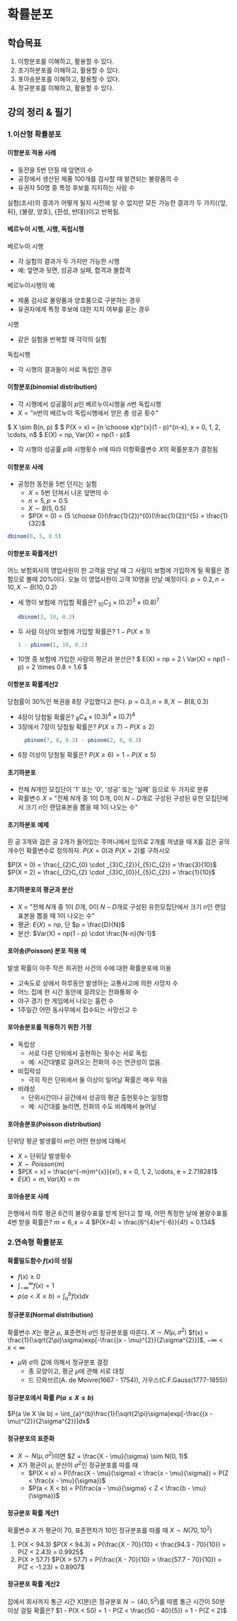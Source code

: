 # 확률분포

## 학습목표

1. 이항분포를 이해하고, 활용할 수 있다.
2. 초기하분포를 이해하고, 활용할 수 있다.
3. 포아송분포를 이해하고, 활용할 수 있다.
4. 정규분포를 이해하고, 활용할 수 있다.

## 강의 정리 & 필기

### 1.이산형 확률분포

#### 이항분포 적용 사례
- 동전을 5번 던질 때 앞면의 수
- 공장에서 생산된 제품 100개를 검사할 때 발견되는 불량품의 수
- 유권자 50명 중 특정 후보를 지지하는 사람 수

실험(조사)의 결과가 어떻게 될지 사전에 알 수 없지만 모든 가능한 결과가 두 가지({앞, 뒤}, {불량, 양호}, {찬성, 반대})이고 반복됨.

#### 베르누이 시행, 시행, 독립시행

베르누이 시행
- 각 실험의 결과가 두 가지만 가능한 시행
- 예: 앞면과 뒷면, 성공과 실패, 합격과 불합격

베르누이시행의 예
- 제품 검사로 불량품과 양호품으로 구분하는 경우
- 유권자에게 특정 후보에 대한 지지 여부를 묻는 경우

시행
- 같은 실험을 반복할 때 각각의 실험

독립시행
- 각 시행의 결과들이 서로 독립인 경우

#### 이항분포(binomial distribution)
- 각 시행에서 성공률이 $p$인 베르누이시행을 $n$번 독립시행
- $X = \text{"n번의 베르누이 독립시행에서 얻은 총 성공 횟수"}$

$ X \sim B(n, p) $
$ P(X = x) = {n \choose x}p^{x}(1 - p)^{n-x}, x = 0, 1, 2, \cdots, n$
$ E(X) = np, Var(X) = np(1 - p)$

- 각 시행의 성공률 $p$와 시행횟수 $n$에 따라 이항확률변수 $X$의 확률분포가 결정됨

#### 이항분포 사례
- 공정한 동전을 5번 던지는 실험
  - $X = \text{5번 던져서 나온 앞면의 수}$
  - $n = 5, p = 0.5$
  - $X \sim B(5, 0.5)$
  - $P(X = 0) = {5 \choose 0}(\frac{1}{2})^{0}(\frac{1}{2})^{5} = \frac{1}{32}$

```R
dbinom(0, 5, 0.5)
```

#### 이항분포 확률계산1
어느 보험회사의 영업사원이 한 고객을 만날 때 그 사람이 보험에 가입하게 될 확률은 경험으로 볼때 20%이다. 오늘 이 영업사원이 고객 10명을 만날 예정이다.
$p = 0.2, n = 10, X \sim B(10, 0.2)$
- 세 명이 보험에 가입할 확률은?
$_{10}C_{3} \times (0.2)^{3} \times (0.8)^{7}$
    ```R
    dbinom(3, 10, 0.2)
    ```
- 두 사람 이상이 보험에 가입할 확률은?
$1 - P(X \le 1)$
    ```R
    1 - pbinom(1, 10, 0.2)
    ```
- 10명 중 보험에 가입한 사람의 평균과 분산은?
$
E(X) = np = 2 \\ 
Var(X) = np(1 - p) = 2 \times 0.8 = 1.6
$ 

#### 이항분포 확률계산2
당첨률이 30%인 복권을 8장 구입했다고 한다.
$p = 0.3, n = 8, X \sim B(8, 0.3)$

- 4장이 당첨될 확률은?
$_{8}C_{4} \times (0.3)^{4} \times (0.7)^{4}$
- 3장에서 7장이 당첨될 확률은?
$P(X \le 7) - P(X \le 2)$
  ```R
    pbinom(7, 8, 0.3) - pbinom(2, 8, 0.3)
  ```
- 6장 이상이 당첨될 확률은?
$P(X \ge 6) = 1 - P(X \le 5)$

#### 초기하분포
- 전체 $N$개인 모집단이 '1' 또는 '0', '성공' 또는 '실패' 등으로 두 가지로 분류
- 확률변수 $X$ = "전체 $N$개 중 1이 D개, 0이 $N - D$개로 구성된 구성된 유한 모집단에서 크기 $n$인 랜덤표본을 뽑을 때 1이 나오는 수"

#### 초기하분포 예제
흰 공 3개와 검은 공 2개가 들어있는 주머니에서 임의로 2개를 꺼냈을 때 X를 검은 공의 개수인 확률변수로 정의하자. $P(X = 0)$과 $P(X = 2)$를 구하시오

$P(X = 0) = \frac{_{2}C_{0} \cdot _{3}C_{2}}{_{5}C_{2}} = \frac{3}{10}$
$P(X = 2) = \frac{_{2}C_{2} \cdot _{3}C_{0}}{_{5}C_{2}} = \frac{1}{10}$

#### 초기하분포의 평균과 분산

- $X$ = "전체 $N$개 중 1이 $D$개, 0이 $N-D$개로 구성된 유한모집단에서 크기 $n$인 랜덤표본을 뽑을 때 1이 나오는 수"
- 평균: $E(X) = np$, 단 $p = \frac{D}{N}$
- 분산: $Var(X) = np(1 - p) \cdot \frac{N-n}{N-1}$

#### 포아송(Poisson) 분포 적용 예
발생 확률이 아주 작은 희귀한 사건의 수에 대한 확률분포에 이용
- 고속도로 상에서 하루동안 발생하는 교통사고에 의한 사망자 수
- 어느 집에 한 시간 동안에 걸려오는 전화통화 수
- 야구 경기 한 게임에서 나오는 홈런 수
- 1주일간 어떤 동사무에서 접수되는 사망신고 수

#### 포아송분포를 적용하기 위한 가정

- 독립성
  - 서로 다른 단위에서 출현하는 횟수는 서로 독립
  - 예: 시간대별로 걸려오는 전화의 수는 연관성이 없음.
- 비집락성
  - 극히 작은 단위에서 둘 이상이 일어날 확률은 매우 작음
- 비례성
  - 단위시간이나 공간에서 성공의 평균 출현횟수는 일정함
  - 예: 시간대를 늘리면, 전화의 수도 비례해서 늘어남

#### 포아송분포(Poisson distribution)
단위당 평균 발생률이 $m$인 어떤 현상에 대해서
- $X$ = 단위당 발생횟수
- $X \sim Poisson(m)$
- $P[X = x] = \frac{e^{-m}m^{x}}{x!}, x = 0, 1, 2, \cdots, e = 2.718281$
- $E(X) = m, Var(X) = m$

#### 포아송분포 사례
은행에서 하루 평균 6건의 불량수표를 받게 된다고 할 때, 어떤 특정한 날에 불량수표를 4번 받을 확률은?
$m = 6, x = 4$
$P(X=4) = \frac{6^{4}e^{-6}}{4!} = 0.134$

### 2.연속형 확률분포

#### 확률밀도함수 $f(x)$의 성질
- $f(x) \ge 0$
- $\int_{-\infty}^{\infty}f(x) = 1$
- $p(a < X \le b) = \int_{a}^{b}f(x)dx$

#### 정규분포(Normal distribution)
확률변수 $X$는 평균 $\mu$, 표준편차 $\sigma$인 정규분포를 따른다.
$X \sim N(\mu, \sigma^{2})$
$f(x) = \frac{1}{\sqrt{2\pi}\sigma}exp[-\frac{(x - \mu)^{2}}{2\sigma^{2}}]$, $-\infty < x < \infty$

- $\mu$와 $\sigma$의 값에 의해서 정규분포 결정
  - 종 모양이고, 평균 $\mu$에 관해 서로 대칭
  - 드 므와브르(A. de Moivre(1667 - 1754)), 가우스(C.F.Gauss(1777-1855))

#### 정규분포에서 확률 $P(a \le X \le b)$
$P(a \le X \le b) = \int_{a}^{b}\frac{1}{\sqrt{2\pi}\sigma}exp[-\frac{(x - \mu)^{2}}{2\sigma^{2}}]dx$

#### 정규분포의 표준화
- $X \sim N(\mu, \sigma^{2})$이면 $Z = \frac{X - \mu}{\sigma} \sim N(0, 1)$
- $X$가 평균이 $\mu$, 분산이 $\sigma^{2}$인 정규분포를 따를 때
  - $P(X < x) = P(\frac{X - \mu}{\sigma} < \frac{x - \mu}{\sigma}) = P(Z < \frac{x - \mu}{\sigma})$
  - $P(a < X < b) = P(\frac{a - \mu}{\sigma} < Z < \frac{b - \mu}{\sigma})$

#### 정규분포 확률 계산1
확률변수 $X$ 가 평균이 70, 표준편차가 10인 정규분포를 따를 때
$X \sim N(70, 10^{2})$
1. P(X < 94.3)
   $P(X < 94.3) = P(\frac{X - 70}{10} < \frac{94.3 - 70}{10}) = P(Z < 2.43) = 0.9925$
2. P(X > 57.7)
   $P(X > 57.7) = P(\frac{X - 70}{10} > \frac{57.7 - 70}{10}) = P(Z < -1.23) = 0.8907$

#### 정규분포 확률 계산2
집에서 회사까지 통근 시간 X(분)은 정규분포 $N \sim (40, 5^{2})$를 따름
통근 시간이 50분 이상 걸릴 확률은?
$1 - P(X < 50) = 1 - P(Z < \frac{50 - 40}{5}) = 1 - P(Z < 2)$